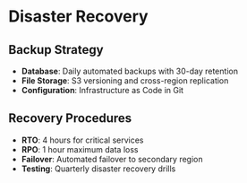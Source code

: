 # Disaster Recovery

## Backup Strategy
- **Database**: Daily automated backups with 30-day retention
- **File Storage**: S3 versioning and cross-region replication
- **Configuration**: Infrastructure as Code in Git

## Recovery Procedures
- **RTO**: 4 hours for critical services
- **RPO**: 1 hour maximum data loss
- **Failover**: Automated failover to secondary region
- **Testing**: Quarterly disaster recovery drills
